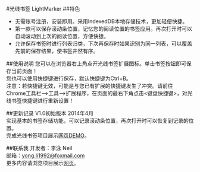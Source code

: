 #光线书签 LightMarker
##特色
* 无需账号注册，安装即用。采用IndexedDB本地存储技术，更加轻便快捷。
* 第一款可以保存滚动条位置，记忆您的阅读位置的书签应用。再次打开时可以自动滚动到上次的阅读位置，方便快捷。
* 允许保存书签时进行列表归类，下次再保存时如果识别为同一列表，可以覆盖先前的保存结果，使书签井然有序。

##使用说明
您可以在浏览器右上角点开光线书签扩展图标。单击书签按钮即可保存当前页面！<br>
您也可以使用快捷键进行保存，默认快捷键为Ctrl+B。<br>
注意：若快捷键无效，可能是与您已有扩展的快捷键发生了冲突。请前往 Chrome工具栏—>工具—>扩展程序，在页面的最右下角点击<键盘快捷键>，对光线书签快捷键进行重新设置！

##更新记录
V1.0初始版本 2014年4月<br>
实现基本的书签存储功能，可以记录滚动条位置，再次打开时可以恢复到记录的位置。<br>
完成光线书签项目展示[网页DEMO]("http://neilli1992.github.io/LightMarker/")。

##联系我
开发者：李泳 Neil<br>
邮箱：yong.li1992@foxmail.com<br>
更多内容请浏览项目展示[网页]("http://neilli1992.github.io/LightMarker/")。
